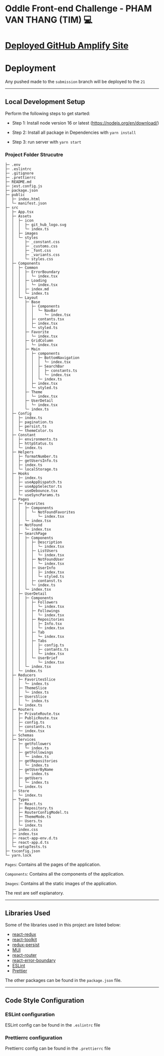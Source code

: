 # Oddle Front-end Challenge - PHAM VAN THANG (TIM) 💻

# [Deployed GitHub Amplify Site](https://jy411.github.io/oddle-jinyung/#/)
# Deployment
Any pushed made to the `submission` branch will be deployed to the `21`
***
## Local Development Setup

Perform the following steps to get started:

- Step 1: Install node version 16 or latest (https://nodejs.org/en/download/)

- Step 2: Install all package in Dependencies with `yarn install`

- Step 3: run server with `yarn start`


### Project Folder Strucutre


```
├─ .env
├─ .eslintrc
├─ .gitignore
├─ .prettierrc
├─ README.md
├─ jest.config.js
├─ package.json
├─ public
│  ├─ index.html
│  └─ manifest.json
├─ src
│  ├─ App.tsx
│  ├─ Assets
│  │  ├─ icon
│  │  │  ├─ git_hub_logo.svg
│  │  │  └─ index.ts
│  │  ├─ images
│  │  └─ styles
│  │     ├─ _constant.css
│  │     ├─ _customs.css
│  │     ├─ _font.css
│  │     ├─ _variants.css
│  │     └─ styles.css
│  ├─ Components
│  │  ├─ Common
│  │  │  ├─ ErrorBoundary
│  │  │  │  └─ index.tsx
│  │  │  ├─ Loading
│  │  │  │  └─ index.tsx
│  │  │  ├─ index.md
│  │  │  └─ index.ts
│  │  └─ Layout
│  │     ├─ Base
│  │     │  ├─ Components
│  │     │  │  └─ NavBar
│  │     │  │     └─ index.tsx
│  │     │  ├─ contants.tsx
│  │     │  ├─ index.tsx
│  │     │  └─ styled.ts
│  │     ├─ Favorite
│  │     │  └─ index.tsx
│  │     ├─ GridColumn
│  │     │  └─ index.tsx
│  │     ├─ Main
│  │     │  ├─ components
│  │     │  │  ├─ BottomNavigation
│  │     │  │  │  └─ index.tsx
│  │     │  │  ├─ SearchBar
│  │     │  │  │  ├─ constants.ts
│  │     │  │  │  └─ index.tsx
│  │     │  │  └─ index.ts
│  │     │  ├─ index.tsx
│  │     │  └─ styled.ts
│  │     ├─ Theme
│  │     │  └─ index.tsx
│  │     ├─ UserDetail
│  │     │  └─ index.tsx
│  │     └─ index.ts
│  ├─ Config
│  │  ├─ index.ts
│  │  ├─ pagination.ts
│  │  ├─ persist.ts
│  │  └─ themeColor.ts
│  ├─ Constant
│  │  ├─ environments.ts
│  │  ├─ httpStatus.ts
│  │  └─ index.ts
│  ├─ Helpers
│  │  ├─ formatNumber.ts
│  │  ├─ getUsersInfo.ts
│  │  ├─ index.ts
│  │  └─ localStorage.ts
│  ├─ Hooks
│  │  ├─ index.ts
│  │  ├─ useAppDispatch.ts
│  │  ├─ useAppSelector.ts
│  │  ├─ useDebounce.tsx
│  │  └─ useSyncParams.ts
│  ├─ Pages
│  │  ├─ Favorites
│  │  │  ├─ Components
│  │  │  │  └─ NotFoundFavorites
│  │  │  │     └─ index.tsx
│  │  │  └─ index.tsx
│  │  ├─ NotFound
│  │  │  └─ index.tsx
│  │  ├─ SearchPage
│  │  │  ├─ Components
│  │  │  │  ├─ Description
│  │  │  │  │  └─ index.tsx
│  │  │  │  ├─ ListUsers
│  │  │  │  │  └─ index.tsx
│  │  │  │  ├─ NotFoundUser
│  │  │  │  │  └─ index.tsx
│  │  │  │  ├─ UserInfo
│  │  │  │  │  ├─ index.tsx
│  │  │  │  │  └─ styled.ts
│  │  │  │  ├─ contanst.ts
│  │  │  │  └─ index.ts
│  │  │  └─ index.tsx
│  │  ├─ UserDetail
│  │  │  ├─ Components
│  │  │  │  ├─ Followers
│  │  │  │  │  └─ index.tsx
│  │  │  │  ├─ Followings
│  │  │  │  │  └─ index.tsx
│  │  │  │  ├─ Repositories
│  │  │  │  │  ├─ Info.tsx
│  │  │  │  │  └─ index.tsx
│  │  │  │  ├─ Tab
│  │  │  │  │  └─ index.tsx
│  │  │  │  ├─ Tabs
│  │  │  │  │  ├─ config.ts
│  │  │  │  │  ├─ contants.ts
│  │  │  │  │  └─ index.tsx
│  │  │  │  └─ UserBrief
│  │  │  │     └─ index.tsx
│  │  │  └─ index.tsx
│  │  └─ index.ts
│  ├─ Reducers
│  │  ├─ FavoritesSlice
│  │  │  └─ index.ts
│  │  ├─ ThemeSlice
│  │  │  └─ index.ts
│  │  ├─ UsersSlice
│  │  │  └─ index.ts
│  │  └─ index.ts
│  ├─ Routers
│  │  ├─ PrivateRoute.tsx
│  │  ├─ PublicRoute.tsx
│  │  ├─ config.ts
│  │  ├─ constants.ts
│  │  └─ index.tsx
│  ├─ Schemas
│  ├─ Services
│  │  ├─ getFollowers
│  │  │  └─ index.ts
│  │  ├─ getFollowings
│  │  │  └─ index.ts
│  │  ├─ getRepositories
│  │  │  └─ index.ts
│  │  ├─ getUserByName
│  │  │  └─ index.ts
│  │  ├─ getUsers
│  │  │  └─ index.ts
│  │  └─ index.ts
│  ├─ Store
│  │  └─ index.ts
│  ├─ Types
│  │  ├─ React.ts
│  │  ├─ Repository.ts
│  │  ├─ RouterConfigModel.ts
│  │  ├─ ThemeMode.ts
│  │  ├─ Users.ts
│  │  └─ index.ts
│  ├─ index.css
│  ├─ index.tsx
│  ├─ react-app-env.d.ts
│  ├─ react-app.d.ts
│  └─ setupTests.ts
├─ tsconfig.json
└─ yarn.lock

```


`Pages`: Contains all the pages of the application.

`Components`: Contains all the components of the application.

`Images`: Contains all the static images of the application.

The rest are self explanatory.
***

## Libraries Used

Some of the libraries used in this project are listed below:


* [react-redux](https://github.com/reduxjs/react-redux)
* [react-toolkit](https://github.com/reduxjs/react-redux)
* [redux-persist](https://github.com/rt2zz/redux-persist) 
* [MUI](https://mui.com/)
* [react-router](https://github.com/eslint/eslint)
* [react-error-boundary](https://github.com/prettier/prettier)
* [ESLint](https://github.com/eslint/eslint)
* [Prettier](https://github.com/prettier/prettier)

The other packages can be found in the `package.json` file.


***

## Code Style Configuration

### ESLint configuration

ESLint config can be found in the `.eslintrc` file


### Prettierrc configuration

Prettierrc config can be found in the `.prettierrc` file
